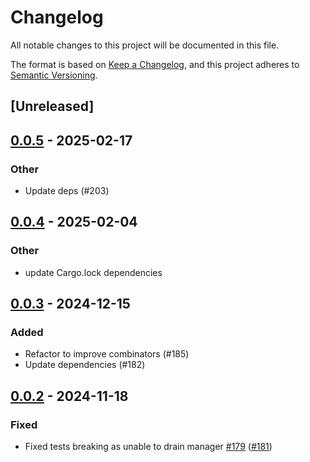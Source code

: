 # Changelog

All notable changes to this project will be documented in this file.

The format is based on [Keep a Changelog](https://keepachangelog.com/en/1.0.0/),
and this project adheres to [Semantic Versioning](https://semver.org/spec/v2.0.0.html).

## [Unreleased]


## [0.0.5](https://github.com/nick42d/youtui/compare/async-callback-manager/v0.0.4...async-callback-manager/v0.0.5) - 2025-02-17

### Other
- Update deps (#203)


## [0.0.4](https://github.com/nick42d/youtui/compare/async-callback-manager/v0.0.3...async-callback-manager/v0.0.4) - 2025-02-04

### Other
- update Cargo.lock dependencies




## [0.0.3](https://github.com/nick42d/youtui/compare/async-callback-manager/v0.0.2...async-callback-manager/v0.0.3) - 2024-12-15

### Added
- Refactor to improve combinators (#185)
- Update dependencies (#182)

## [0.0.2](https://github.com/nick42d/youtui/compare/async-callback-manager/v0.0.1...async-callback-manager/v0.0.2) - 2024-11-18

### Fixed
- Fixed tests breaking as unable to drain manager [#179](https://github.com/nick42d/youtui/pull/179) ([#181](https://github.com/nick42d/youtui/pull/181))


